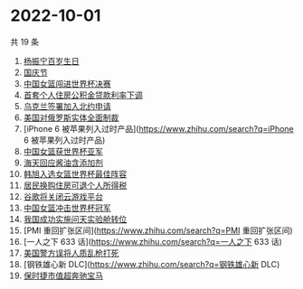 # 2022-10-01

共 19 条

<!-- BEGIN -->
<!-- 最后更新时间 Sat Oct 01 2022 17:14:13 GMT+0800 (China Standard Time) -->

1. [杨振宁百岁生日](https://www.zhihu.com/search?q=杨振宁百岁生日)
1. [国庆节](https://www.zhihu.com/search?q=国庆节)
1. [中国女篮闯进世界杯决赛](https://www.zhihu.com/search?q=中国女篮闯进世界杯决赛)
1. [首套个人住房公积金贷款利率下调](https://www.zhihu.com/search?q=首套个人住房公积金贷款利率下调)
1. [乌克兰签署加入北约申请](https://www.zhihu.com/search?q=乌克兰签署加入北约申请)
1. [美国对俄罗斯实体全面制裁](https://www.zhihu.com/search?q=美国对俄罗斯实体全面制裁)
1. [iPhone 6 被苹果列入过时产品](https://www.zhihu.com/search?q=iPhone 6 被苹果列入过时产品)
1. [中国女篮获世界杯亚军](https://www.zhihu.com/search?q=中国女篮获世界杯亚军)
1. [海天回应酱油含添加剂](https://www.zhihu.com/search?q=海天回应酱油含添加剂)
1. [韩旭入选女篮世界杯最佳阵容](https://www.zhihu.com/search?q=韩旭入选女篮世界杯最佳阵容)
1. [居民换购住房可退个人所得税](https://www.zhihu.com/search?q=居民换购住房可退个人所得税)
1. [谷歌将关闭云游戏平台](https://www.zhihu.com/search?q=谷歌将关闭云游戏平台)
1. [中国女篮冲击世界杯冠军](https://www.zhihu.com/search?q=中国女篮冲击世界杯冠军)
1. [我国成功实施问天实验舱转位](https://www.zhihu.com/search?q=我国成功实施问天实验舱转位)
1. [PMI 重回扩张区间](https://www.zhihu.com/search?q=PMI 重回扩张区间)
1. [一人之下 633 话](https://www.zhihu.com/search?q=一人之下 633 话)
1. [美国警方误将人质乱枪打死](https://www.zhihu.com/search?q=美国警方误将人质乱枪打死)
1. [钢铁雄心新 DLC](https://www.zhihu.com/search?q=钢铁雄心新 DLC)
1. [保时捷市值超奔驰宝马](https://www.zhihu.com/search?q=保时捷市值超奔驰宝马)

<!-- END -->
